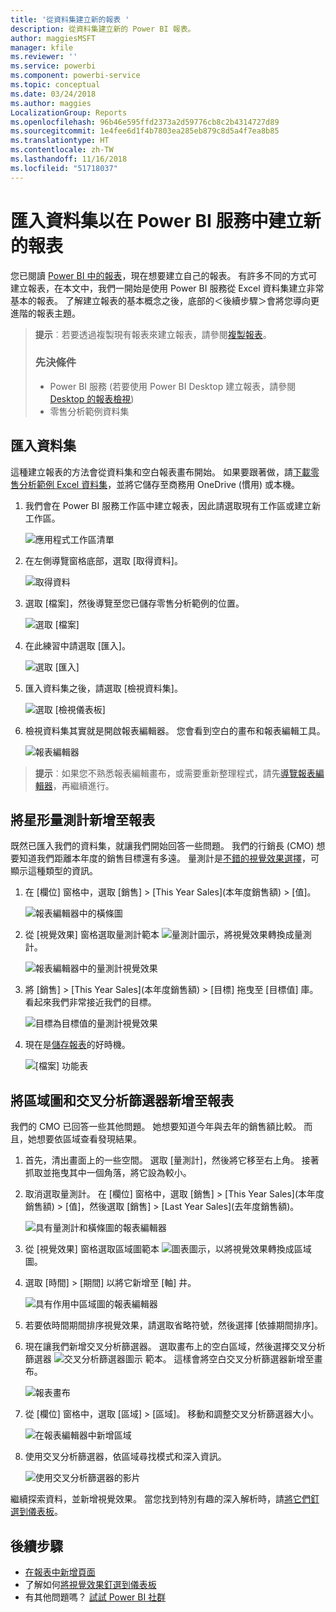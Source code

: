 ```yaml
---
title: '從資料集建立新的報表 '
description: 從資料集建立新的 Power BI 報表。
author: maggiesMSFT
manager: kfile
ms.reviewer: ''
ms.service: powerbi
ms.component: powerbi-service
ms.topic: conceptual
ms.date: 03/24/2018
ms.author: maggies
LocalizationGroup: Reports
ms.openlocfilehash: 96b46e595ffd2373a2d59776cb8c2b4314727d89
ms.sourcegitcommit: 1e4fee6d1f4b7803ea285eb879c8d5a4f7ea8b85
ms.translationtype: HT
ms.contentlocale: zh-TW
ms.lasthandoff: 11/16/2018
ms.locfileid: "51718037"
---
```

# <a name="create-a-new-report-in-power-bi-service-by-importing-a-dataset"></a>匯入資料集以在 Power BI 服務中建立新的報表
您已閱讀 [Power BI 中的報表](consumer/end-user-reports.md)，現在想要建立自己的報表。 有許多不同的方式可建立報表，在本文中，我們一開始是使用 Power BI 服務從 Excel 資料集建立非常基本的報表。 了解建立報表的基本概念之後，底部的＜後續步驟＞會將您導向更進階的報表主題。  

> **提示**︰若要透過複製現有報表來建立報表，請參閱[複製報表](power-bi-report-copy.md)。
> 
> ### <a name="prerequisites"></a>先決條件
> - Power BI 服務 (若要使用 Power BI Desktop 建立報表，請參閱 [Desktop 的報表檢視](desktop-report-view.md))  
> - 零售分析範例資料集

## <a name="import-the-dataset"></a>匯入資料集
這種建立報表的方法會從資料集和空白報表畫布開始。 如果要跟著做，請[下載零售分析範例 Excel 資料集](http://go.microsoft.com/fwlink/?LinkId=529778)，並將它儲存至商務用 OneDrive (慣用) 或本機。

1. 我們會在 Power BI 服務工作區中建立報表，因此請選取現有工作區或建立新工作區。
   
   ![應用程式工作區清單](media/service-report-create-new/power-bi-workspaces2.png)
2. 在左側導覽窗格底部，選取 [取得資料]。
   
   ![取得資料](media/service-report-create-new/power-bi-get-data3.png)
3. 選取 [檔案]，然後導覽至您已儲存零售分析範例的位置。
   
    ![選取 [檔案]](media/service-report-create-new/power-bi-select-files.png)
4. 在此練習中請選取 [匯入]。
   
   ![選取 [匯入]](media/service-report-create-new/power-bi-import.png)
5. 匯入資料集之後，請選取 [檢視資料集]。
   
   ![選取 [檢視儀表板]](media/service-report-create-new/power-bi-view-dataset.png)
6. 檢視資料集其實就是開啟報表編輯器。  您會看到空白的畫布和報表編輯工具。
   
   ![報表編輯器](media/service-report-create-new/power-bi-blank-report.png)

> **提示**︰如果您不熟悉報表編輯畫布，或需要重新整理程式，請先[導覽報表編輯器](service-the-report-editor-take-a-tour.md)，再繼續進行。
> 
> 

## <a name="add-a-radial-gauge-to-the-report"></a>將星形量測計新增至報表
既然已匯入我們的資料集，就讓我們開始回答一些問題。  我們的行銷長 (CMO) 想要知道我們距離本年度的銷售目標還有多遠。 量測計是[不錯的視覺效果選擇](visuals/power-bi-report-visualizations.md)，可顯示這種類型的資訊。

1. 在 [欄位] 窗格中，選取 [銷售] > [This Year Sales]\(本年度銷售額) > [值]。
   
    ![報表編輯器中的橫條圖](media/service-report-create-new/power-bi-report-step1.png)
2. 從 [視覺效果] 窗格選取量測計範本 ![量測計圖示](media/service-report-create-new/powerbi-gauge-icon.png)，將視覺效果轉換成量測計。
   
    ![報表編輯器中的量測計視覺效果](media/service-report-create-new/power-bi-report-step2.png)
3. 將 \[銷售] > \[This Year Sales]\(本年度銷售額) > \[目標] 拖曳至 \[目標值] 庫。 看起來我們非常接近我們的目標。
   
    ![目標為目標值的量測計視覺效果](media/service-report-create-new/power-bi-report-step3.png)
4. 現在是[儲存報表](service-report-save.md)的好時機。
   
   ![[檔案] 功能表](media/service-report-create-new/powerbi-save.png)

## <a name="add-an-area-chart-and-slicer-to-the-report"></a>將區域圖和交叉分析篩選器新增至報表
我們的 CMO 已回答一些其他問題。 她想要知道今年與去年的銷售額比較。 而且，她想要依區域查看發現結果。

1. 首先，清出畫面上的一些空間。 選取 [量測計]，然後將它移至右上角。 接著抓取並拖曳其中一個角落，將它設為較小。
2. 取消選取量測計。 在 [欄位] 窗格中，選取 [銷售] > [This Year Sales]\(本年度銷售額) > [值]，然後選取 [銷售] > [Last Year Sales]\(去年度銷售額)。
   
    ![具有量測計和橫條圖的報表編輯器](media/service-report-create-new/power-bi-report-step4.png)
3. 從 [視覺效果] 窗格選取區域圖範本 ![圖表圖示](media/service-report-create-new/power-bi-areachart-icon.png)，以將視覺效果轉換成區域圖。
4. 選取 [時間] > [期間] 以將它新增至 [軸] 井。
   
    ![具有作用中區域圖的報表編輯器](media/service-report-create-new/power-bi-report-step5.png)
5. 若要依時間期間排序視覺效果，請選取省略符號，然後選擇 [依據期間排序]。
6. 現在讓我們新增交叉分析篩選器。 選取畫布上的空白區域，然後選擇交叉分析篩選器 ![交叉分析篩選器圖示](media/service-report-create-new/power-bi-slicer-icon.png)    範本。 這樣會將空白交叉分析篩選器新增至畫布。
   
    ![報表畫布](media/service-report-create-new/power-bi-report-step6.png)    
7. 從 [欄位] 窗格中，選取 [區域] > [區域]。 移動和調整交叉分析篩選器大小。
   
    ![在報表編輯器中新增區域](media/service-report-create-new/power-bi-report-step7.png)  
8. 使用交叉分析篩選器，依區域尋找模式和深入資訊。
   
   ![使用交叉分析篩選器的影片](media/service-report-create-new/power-bi-slicer-video2.gif)  

繼續探索資料，並新增視覺效果。 當您找到特別有趣的深入解析時，請[將它們釘選到儀表板](service-dashboard-pin-tile-from-report.md)。

## <a name="next-steps"></a>後續步驟
* [在報表中新增頁面](power-bi-report-add-page.md)  
* 了解如何[將視覺效果釘選到儀表板](service-dashboard-pin-tile-from-report.md)   
* 有其他問題嗎？ [試試 Power BI 社群](http://community.powerbi.com/)

